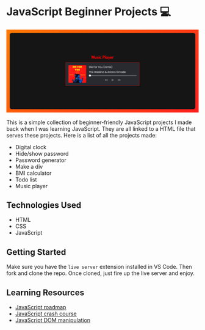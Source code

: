 # JavaScript Beginner Projects 💻

![hero](https://github.com/anav5704/JavaScript-Projects/blob/main/docs/js-projects.png)

This is a simple collection of beginner-friendly JavaScript projects I made back when I was learning JavaScript. They are all linked to a HTML file that serves these projects. Here is a list of all the projects made:

- Digital clock
- Hide/show password
- Password generator
- Make a div
- BMI calculator
- Todo list
- Music player

## Technologies Used

- HTML
- CSS
- JavaScript

## Getting Started

Make sure you have the ```live server``` extension installed in VS Code. Then fork and clone the repo. Once cloned, just fire up the live server and enjoy.

## Learning Resources

- [JavaScript roadmap](https://roadmap.sh/javascript)
- [JavaScript crash course](https://www.youtube.com/watch?v=XIOLqoPHCJ4)
- [JavaScript DOM manipulation](https://www.youtube.com/watch?v=5fb2aPlgoys)


